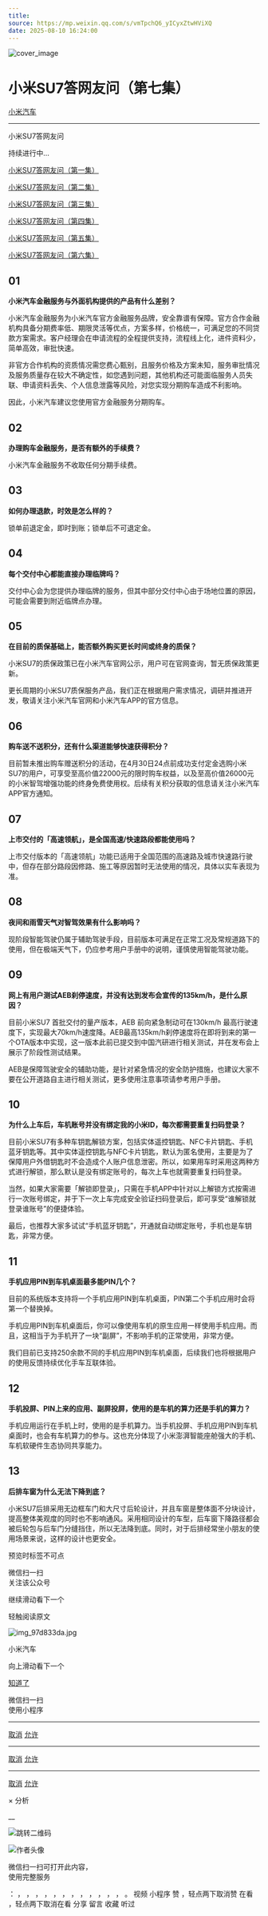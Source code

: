 ```yaml
---
title: 
source: https://mp.weixin.qq.com/s/vmTpchQ6_yICyxZtwHViXQ
date: 2025-08-10 16:24:00
---
```


![cover_image](images/img_f3ec0117.jpg)


#  小米SU7答网友问（第七集）


[ 小米汽车 ](<javascript:void\(0\);>)

______

小米SU7答网友问  

持续进行中...

[小米SU7答网友问（第一集）](<http://mp.weixin.qq.com/s?__biz=MzkyNzU3MDI3Nw==&mid=2247486958&idx=1&sn=fa1835ddd2eee3bdafefcad5b74d2d94&chksm=c2274de4f550c4f28c7b9e54f1a6a8bcacc3459e88bbe256c362a899a36ca32c80be4f87c45a&scene=21#wechat_redirect>)

[小米SU7答网友问（第二集）](<http://mp.weixin.qq.com/s?__biz=MzkyNzU3MDI3Nw==&mid=2247487024&idx=1&sn=0c7cfca4d7c560dedf8062fa3a7230e3&chksm=c2274e3af550c72cdf2c4b04f2e6f3f66f10eac3634f77346b68be322d895dfb1398978ccbcf&scene=21#wechat_redirect>)

[小米SU7答网友问（第三集）](<http://mp.weixin.qq.com/s?__biz=MzkyNzU3MDI3Nw==&mid=2247487063&idx=2&sn=a0651af985a684e2379d3805947abc23&chksm=c2274e5df550c74b86d3871da393feb8fcadab0dfcdc8e77c806309341c89f1b37396b0e6318&scene=21#wechat_redirect>)

[小米SU7答网友问（第四集）](<http://mp.weixin.qq.com/s?__biz=MzkyNzU3MDI3Nw==&mid=2247487079&idx=1&sn=9cf62cd9e760babefdd444d29ee00b68&chksm=c2274e6df550c77b506f07fb315efff406bc12a55eba23c69b349cba973f61811d88fd0ade33&scene=21#wechat_redirect>)

[小米SU7答网友问（第五集）](<http://mp.weixin.qq.com/s?__biz=MzkyNzU3MDI3Nw==&mid=2247487101&idx=1&sn=9e00cc3239d1e6d9cb373f2efad42e3c&chksm=c2274e77f550c76157349d363d8e0c17ceadab29fae7538c156149e37c9c89e7cc22644201b2&scene=21#wechat_redirect>)

[小米SU7答网友问（第六集）](<http://mp.weixin.qq.com/s?__biz=MzkyNzU3MDI3Nw==&mid=2247487835&idx=2&sn=30cf8170af01397c46dc34cf495f7c02&chksm=c2275151f550d847fcc5d8d333c20a5d27d60276888d7192f51064f53e6fa738e21bf375ef29&scene=21#wechat_redirect>)

  


## **01**


**小米汽车金融服务与外面机构提供的产品有什么差别？**

小米汽车金融服务为小米汽车官方金融服务品牌，安全靠谱有保障。官方合作金融机构具备分期费率低、期限灵活等优点，方案多样，价格统一，可满足您的不同贷款方案需求。客户经理会在申请流程的全程提供支持，流程线上化，进件资料少，简单高效，审批快速。

非官方合作机构的资质情况需您费心甄别，且服务价格及方案未知，服务审批情况及服务质量存在较大不确定性，如您遇到问题，其他机构还可能面临服务人员失联、申请资料丢失、个人信息泄露等风险，对您实现分期购车造成不利影响。

因此，小米汽车建议您使用官方金融服务分期购车。

  


## **02**


**办理购车金融服务，是否有额外的手续费？**

小米汽车金融服务不收取任何分期手续费。


## 

  

## **03**


**如何办理退款，时效是怎么样的？**

锁单前退定金，即时到账；锁单后不可退定金。

  


## **04**


**每个交付中心都能直接办理临牌吗？**

交付中心会为您提供办理临牌的服务，但其中部分交付中心由于场地位置的原因，可能会需要到附近临牌点办理。

  


## **05**


**在目前的质保基础上，能否额外购买更长时间或终身的质保？**

小米SU7的质保政策已在小米汽车官网公示，用户可在官网查询，暂无质保政策更新。

更长周期的小米SU7质保服务产品，我们正在根据用户需求情况，调研并推进开发，敬请关注小米汽车官网和小米汽车APP的官方信息。

  


## **06**


**购车送不送积分，还有什么渠道能够快速获得积分？**

目前暂未推出购车赠送积分的活动，在4月30日24点前成功支付定金选购小米SU7的用户，可享受至高价值22000元的限时购车权益，以及至高价值26000元的小米智驾增强功能的终身免费使用权。后续有关积分获取的信息请关注小米汽车APP官方通知。

  


## **07**


**上市交付的「高速领航」，是全国高速/快速路段都能使用吗？**

上市交付版本的「高速领航」功能已适用于全国范围的高速路及城市快速路行驶中，但存在部分路段因修路、施工等原因暂时无法使用的情况，具体以实车表现为准。

  


## **08**


**夜间和雨雪天气对智驾效果有什么影响吗？**

现阶段智能驾驶仍属于辅助驾驶手段，目前版本可满足在正常工况及常规道路下的使用，但在极端天气下，仍应参考用户手册中的说明，谨慎使用智能驾驶功能。

  


## **09**


**网上有用户测试AEB刹停速度，并没有达到发布会宣传的135km/h，是什么原因？**

目前小米SU7 首批交付的量产版本，AEB 前向紧急制动可在130km/h 最高行驶速度下，实现最大70km/h速度降。AEB最高135km/h刹停速度将在即将到来的第一个OTA版本中实现，这一版本此前已提交到中国汽研进行相关测试，并在发布会上展示了阶段性测试结果。

AEB是保障驾驶安全的辅助功能，是针对紧急情况的安全防护措施，也建议大家不要在公开道路自主进行相关测试，更多使用注意事项请参考用户手册。

  


## **10**


**为什么上车后，车机账号并没有绑定我的小米ID，每次都需要重复扫码登录？**

目前小米SU7有多种车钥匙解锁方案，包括实体遥控钥匙、NFC卡片钥匙、手机蓝牙钥匙等。其中实体遥控钥匙与NFC卡片钥匙，默认为匿名使用，主要是为了保障用户外借钥匙时不会造成个人账户信息泄密。所以，如果用车时采用这两种方式进行解锁，那么默认是没有绑定账号的，每次上车也就需要重复扫码登录。

当然，如果大家需要「解锁即登录」，只需在手机APP中针对以上解锁方式按需进行一次账号绑定，并于下一次上车完成安全验证扫码登录后，即可享受“谁解锁就登录谁账号”的便捷体验。

最后，也推荐大家多试试“手机蓝牙钥匙”，开通就自动绑定账号，手机也是车钥匙，非常方便。

  


## **11**


**手机应用PIN到车机桌面最多能PIN几个？**

目前的系统版本支持将一个手机应用PIN到车机桌面，PIN第二个手机应用时会将第一个替换掉。

手机应用PIN到车机桌面后，你可以像使用车机的原生应用一样使用手机应用。而且，这相当于为手机开了一块“副屏”，不影响手机的正常使用，非常方便。

我们目前已支持250余款不同的手机应用PIN到车机桌面，后续我们也将根据用户的使用反馈持续优化手车互联体验。

  


## **12**


**手机投屏、PIN上来的应用、副屏投屏，使用的是车机的算力还是手机的算力？**

手机应用运行在手机上时，使用的是手机算力。当手机投屏、手机应用PIN到车机桌面时，也会有车机算力的参与。这也充分体现了小米澎湃智能座舱强大的手机、车机软硬件生态协同共享能力。

  


## **13**  


**后排车窗为什么无法下降到底？**

小米SU7后排采用无边框车门和大尺寸后轮设计，并且车窗是整体面不分块设计，提高整体美观度的同时也不影响通风。采用相同设计的车型，后车窗下降路径都会被后轮包与后车门分缝挡住，所以无法降到底。同时，对于后排经常坐小朋友的使用场景来说，这样的设计也更安全。

  

  

[](<>)[](<>)

预览时标签不可点

微信扫一扫  
关注该公众号

继续滑动看下一个

轻触阅读原文

![img_97d833da.jpg](images/img_97d833da.jpg)

小米汽车 

向上滑动看下一个

[知道了](<javascript:;>)

微信扫一扫  
使用小程序

****

[取消](<javascript:void\(0\);>) [允许](<javascript:void\(0\);>)

****

[取消](<javascript:void\(0\);>) [允许](<javascript:void\(0\);>)

****

[取消](<javascript:void\(0\);>) [允许](<javascript:void\(0\);>)

× 分析

__

![跳转二维码]()

![作者头像](images/img_97d833da.jpg)

微信扫一扫可打开此内容，  
使用完整服务

： ， ， ， ， ， ， ， ， ， ， ， ， 。 视频 小程序 赞 ，轻点两下取消赞 在看 ，轻点两下取消在看 分享 留言 收藏 听过
